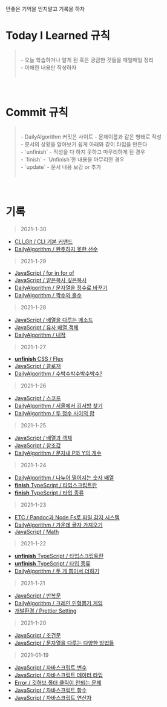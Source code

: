 안좋은 기억을 믿지말고 기록을 하자

# Today I Learned 규칙

> <br />
> - 오늘 학습하거나 알게 된 혹은 궁금한 것들을 매일매일 정리<br />
> - 이해한 내용만 작성하자 <br /><br />

<br />

# Commit 규칙

> <br />
> - DailyAlgorithm 커밋은 사이트 - 문제이름과 같은 형태로 작성<br />
> - 문서의 상황을 알아보기 쉽게 아래와 같이 타입을 만든다<br />
> - `unfinish` - 작성을 다 하지 못하고 마무리하게 된 경우<br />
> - `finish` - `Unfinish`한 내용을 마무리한 경우<br />
> - `update` - 문서 내용 보강 or 추가 <br /><br />

<br />

# 기록

> 2021-1-30

- [CLI_Git / CLI 기본 커맨드](./CLI_Git/CLI_기본_커맨드.md)
- [DailyAlgorithm / 완주하지 못한 선수](./DailyAlgorithm/완주하지_못한_선수.md)

> 2021-1-29

- [JavaScript / for in for of](./JavaScript/for_in_for_of.md)
- [JavaScript / 얕은복사 깊은복사](./JavaScript/얕은복사_깊은복사.md)
- [DailyAlgorithm / 문자열을 정수로 바꾸기](./DailyAlgorithm/문자열을_정수로_바꾸기.md)
- [DailyAlgorithm / 짝수와 홀수](./DailyAlgorithm/짝수와_홀수.md)

> 2021-1-28

- [JavaScript / 배열을 다루는 메소드](./JavaScript/배열을_다루는_메소드.md)
- [JavaScript / 유사 배열 객체](./JavaScript/유사_배열_객체.md)
- [DailyAlgorithm / 내적](./DailyAlgorithm/내적.md)

> 2021-1-27

- [**unfinish** CSS / Flex](./CSS/Flex.md)
- [JavaScript / 클로저](./JavaScript/클로저.md)
- [DailyAlgorithm / 수박수박수박수박수?](./DailyAlgorithm./수박수박수박수박수.md)

> 2021-1-26

- [JavaScript / 스코프](./JavaScript/스코프.md)
- [DailyAlgorithm / 서울에서 김서방 찾기](./DailyAlgorithm/서울에서_김서방_찾기.md)
- [DailyAlgorithm / 두 정수 사이의 합](./DailyAlgorithm/두_정수_사이의_합.md)

> 2021-1-25

- [JavaScript / 배열과 객체](./JavaScript/배열과_객체.md)
- [JavaScript / 참조값](./JavaScript/참조값.md)
- [DailyAlgorithm / 문자내 P와 Y의 개수](./DailyAlgorithm/문자내_P와_Y의_개수.md)

> 2021-1-24

- [DailyAlgorithm / 나누어 떨어지는 숫자 배열](./DailyAlgorithm/나누어_떨어지는_숫자_배열.md)
- [**finish** TypeScript / 타입스크립트란](./TypeScript/타입스크립트란.md)
- [**finish** TypeScript / 타입 종류](./TypeScript/타입_종류.md)

> 2021-1-23

- [ETC / Pandoc과 Node Fs로 파일 감지 시스템](./ETC/Pandoc와_Node_Fs로_파일_감지시스템.md)
- [DailyAlgorithm / 가운데 글자 가져오기](./DailyAlgorithm/가운데_글자_가져오기.md)
- [JavaScript / Math](./JavaScript/Math.md)

> 2021-1-22

- [**unfinish** TypeScript / 타입스크립트란](./TypeScript/타입스크립트란.md)
- [**unfinish** TypeScript / 타입 종류](./TypeScript/타입_종류.md)
- [DailyAlgorithm / 두 개 뽑아서 더하기](./DailyAlgorithm/두_개_뽑아서_더하기.md)

> 2021-1-21

- [JavaScript / 반복문](./JavaScript/반복문.md)
- [DailyAlgorithm / 크레인 인형뽑기 게임](./DailyAlgorithm/크레인_인형뽑기_게임.md)
- [개발환경 / Prettier Setting](./개발환경/Prettier_setting.md)

> 2021-1-20

- [JavaScript / 조건문](./JavaScript/조건문.md)
- [JavaScript / 문자열을 다루는 다양한 방법들](./JavaScript/문자열을_다루는_다양한_방법들.md)

> 2021-01-19

- [JavaScript / 자바스크립트 변수](./JavaScript/Variable.md)
- [JavaScript / 자바스크립트 데이터 타입](./JavaScript/Data_Type.md)
- [Error / 깃허브 폴더 클릭이 안되는 문제](./Error/git_folder_error.md)
- [JavaScript / 자바스크립트 함수](./JavaScript/Function.md)
- [JavaScript / 자바스크립트 연산자](./JavaScript/Operator.md)
